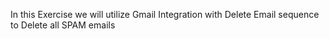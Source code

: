 In this Exercise we will utilize Gmail Integration with Delete Email sequence to Delete all SPAM emails
